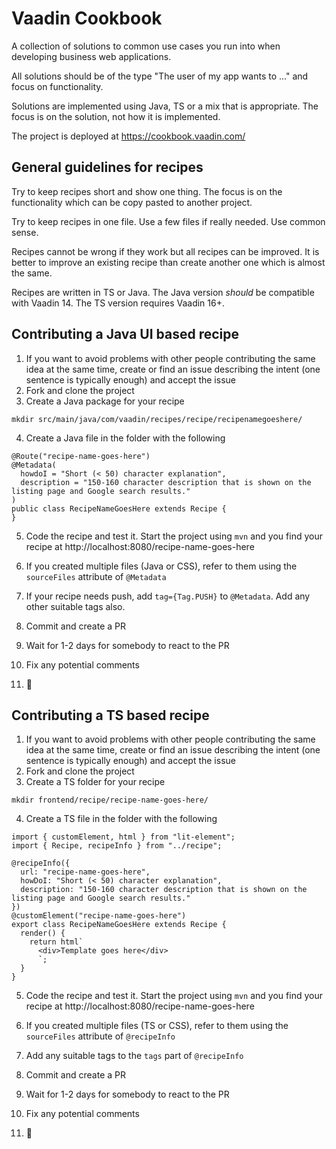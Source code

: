 # Vaadin Cookbook

A collection of solutions to common use cases you run into when developing business web applications.

All solutions should be of the type "The user of my app wants to ..." and focus on functionality.

Solutions are implemented using Java, TS or a mix that is appropriate. The focus is on the solution, not how it is implemented.

The project is deployed at https://cookbook.vaadin.com/

## General guidelines for recipes

Try to keep recipes short and show one thing. The focus is on the functionality which can be copy pasted to another project.

Try to keep recipes in one file. Use a few files if really needed. Use common sense.

Recipes cannot be wrong if they work but all recipes can be improved. It is better to improve an existing recipe than create another one which is almost the same.

Recipes are written in TS or Java. The Java version _should_ be compatible with Vaadin 14. The TS version requires Vaadin 16+.

## Contributing a Java UI based recipe

1. If you want to avoid problems with other people contributing the same idea at the same time, create or find an issue describing the intent (one sentence is typically enough) and accept the issue
2. Fork and clone the project
3. Create a Java package for your recipe

```
mkdir src/main/java/com/vaadin/recipes/recipe/recipenamegoeshere/
```

4. Create a Java file in the folder with the following

```
@Route("recipe-name-goes-here")
@Metadata(
  howdoI = "Short (< 50) character explanation",
  description = "150-160 character description that is shown on the listing page and Google search results."
)
public class RecipeNameGoesHere extends Recipe {
}
```

5. Code the recipe and test it. Start the project using `mvn` and you find your recipe at http://localhost:8080/recipe-name-goes-here

6. If you created multiple files (Java or CSS), refer to them using the `sourceFiles` attribute of `@Metadata`
7. If your recipe needs push, add `tag={Tag.PUSH}` to `@Metadata`. Add any other suitable tags also.
8. Commit and create a PR
9. Wait for 1-2 days for somebody to react to the PR
10. Fix any potential comments
11. :tada:

## Contributing a TS based recipe

1. If you want to avoid problems with other people contributing the same idea at the same time, create or find an issue describing the intent (one sentence is typically enough) and accept the issue
2. Fork and clone the project
3. Create a TS folder for your recipe

```
mkdir frontend/recipe/recipe-name-goes-here/
```

4. Create a TS file in the folder with the following

```
import { customElement, html } from "lit-element";
import { Recipe, recipeInfo } from "../recipe";

@recipeInfo({
  url: "recipe-name-goes-here",
  howDoI: "Short (< 50) character explanation",
  description: "150-160 character description that is shown on the listing page and Google search results."
})
@customElement("recipe-name-goes-here")
export class RecipeNameGoesHere extends Recipe {
  render() {
    return html`
      <div>Template goes here</div>
      `;
  }
}
```

5. Code the recipe and test it. Start the project using `mvn` and you find your recipe at http://localhost:8080/recipe-name-goes-here

6. If you created multiple files (TS or CSS), refer to them using the `sourceFiles` attribute of `@recipeInfo`
7. Add any suitable tags to the `tags` part of `@recipeInfo`
8. Commit and create a PR
9. Wait for 1-2 days for somebody to react to the PR
10. Fix any potential comments
11. :tada:
